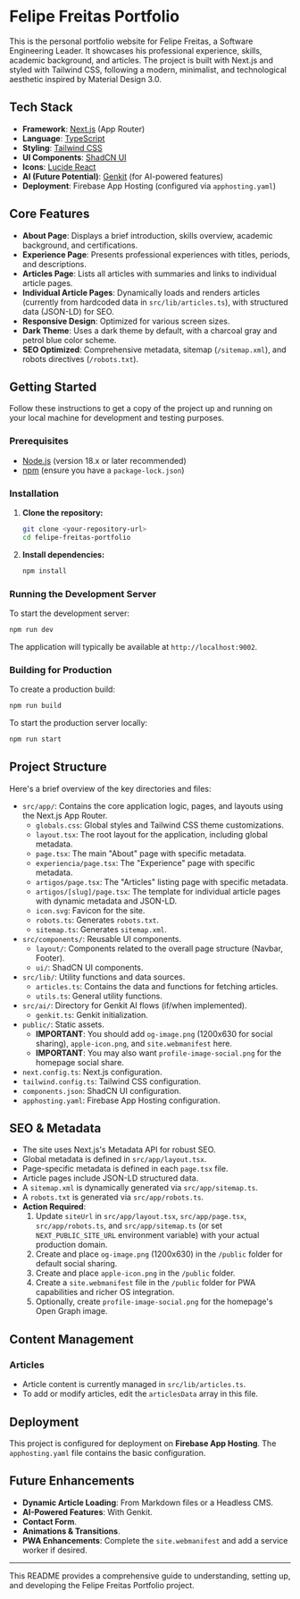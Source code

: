 
# Felipe Freitas Portfolio

This is the personal portfolio website for Felipe Freitas, a Software Engineering Leader. It showcases his professional experience, skills, academic background, and articles. The project is built with Next.js and styled with Tailwind CSS, following a modern, minimalist, and technological aesthetic inspired by Material Design 3.0.

## Tech Stack

-   **Framework**: [Next.js](https://nextjs.org/) (App Router)
-   **Language**: [TypeScript](https://www.typescriptlang.org/)
-   **Styling**: [Tailwind CSS](https://tailwindcss.com/)
-   **UI Components**: [ShadCN UI](https://ui.shadcn.com/)
-   **Icons**: [Lucide React](https://lucide.dev/)
-   **AI (Future Potential)**: [Genkit](https://firebase.google.com/docs/genkit) (for AI-powered features)
-   **Deployment**: Firebase App Hosting (configured via `apphosting.yaml`)

## Core Features

-   **About Page**: Displays a brief introduction, skills overview, academic background, and certifications.
-   **Experience Page**: Presents professional experiences with titles, periods, and descriptions.
-   **Articles Page**: Lists all articles with summaries and links to individual article pages.
-   **Individual Article Pages**: Dynamically loads and renders articles (currently from hardcoded data in `src/lib/articles.ts`), with structured data (JSON-LD) for SEO.
-   **Responsive Design**: Optimized for various screen sizes.
-   **Dark Theme**: Uses a dark theme by default, with a charcoal gray and petrol blue color scheme.
-   **SEO Optimized**: Comprehensive metadata, sitemap (`/sitemap.xml`), and robots directives (`/robots.txt`).

## Getting Started

Follow these instructions to get a copy of the project up and running on your local machine for development and testing purposes.

### Prerequisites

-   [Node.js](https://nodejs.org/) (version 18.x or later recommended)
-   [npm](https://www.npmjs.com/) (ensure you have a `package-lock.json`)

### Installation

1.  **Clone the repository:**
    ```bash
    git clone <your-repository-url>
    cd felipe-freitas-portfolio
    ```

2.  **Install dependencies:**
    ```bash
    npm install
    ```

### Running the Development Server

To start the development server:
```bash
npm run dev
```
The application will typically be available at `http://localhost:9002`.

### Building for Production

To create a production build:
```bash
npm run build
```

To start the production server locally:
```bash
npm run start
```

## Project Structure

Here's a brief overview of the key directories and files:

-   `src/app/`: Contains the core application logic, pages, and layouts using the Next.js App Router.
    -   `globals.css`: Global styles and Tailwind CSS theme customizations.
    -   `layout.tsx`: The root layout for the application, including global metadata.
    -   `page.tsx`: The main "About" page with specific metadata.
    -   `experiencia/page.tsx`: The "Experience" page with specific metadata.
    -   `artigos/page.tsx`: The "Articles" listing page with specific metadata.
    -   `artigos/[slug]/page.tsx`: The template for individual article pages with dynamic metadata and JSON-LD.
    -   `icon.svg`: Favicon for the site.
    -   `robots.ts`: Generates `robots.txt`.
    -   `sitemap.ts`: Generates `sitemap.xml`.
-   `src/components/`: Reusable UI components.
    -   `layout/`: Components related to the overall page structure (Navbar, Footer).
    -   `ui/`: ShadCN UI components.
-   `src/lib/`: Utility functions and data sources.
    -   `articles.ts`: Contains the data and functions for fetching articles.
    -   `utils.ts`: General utility functions.
-   `src/ai/`: Directory for Genkit AI flows (if/when implemented).
    -   `genkit.ts`: Genkit initialization.
-   `public/`: Static assets.
    -   **IMPORTANT**: You should add `og-image.png` (1200x630 for social sharing), `apple-icon.png`, and `site.webmanifest` here.
    -   **IMPORTANT**: You may also want `profile-image-social.png` for the homepage social share.
-   `next.config.ts`: Next.js configuration.
-   `tailwind.config.ts`: Tailwind CSS configuration.
-   `components.json`: ShadCN UI configuration.
-   `apphosting.yaml`: Firebase App Hosting configuration.

## SEO & Metadata

-   The site uses Next.js's Metadata API for robust SEO.
-   Global metadata is defined in `src/app/layout.tsx`.
-   Page-specific metadata is defined in each `page.tsx` file.
-   Article pages include JSON-LD structured data.
-   A `sitemap.xml` is dynamically generated via `src/app/sitemap.ts`.
-   A `robots.txt` is generated via `src/app/robots.ts`.
-   **Action Required**:
    1.  Update `siteUrl` in `src/app/layout.tsx`, `src/app/page.tsx`, `src/app/robots.ts`, and `src/app/sitemap.ts` (or set `NEXT_PUBLIC_SITE_URL` environment variable) with your actual production domain.
    2.  Create and place `og-image.png` (1200x630) in the `/public` folder for default social sharing.
    3.  Create and place `apple-icon.png` in the `/public` folder.
    4.  Create a `site.webmanifest` file in the `/public` folder for PWA capabilities and richer OS integration.
    5.  Optionally, create `profile-image-social.png` for the homepage's Open Graph image.

## Content Management

### Articles

-   Article content is currently managed in `src/lib/articles.ts`.
-   To add or modify articles, edit the `articlesData` array in this file.

## Deployment

This project is configured for deployment on **Firebase App Hosting**. The `apphosting.yaml` file contains the basic configuration.

## Future Enhancements

-   **Dynamic Article Loading**: From Markdown files or a Headless CMS.
-   **AI-Powered Features**: With Genkit.
-   **Contact Form**.
-   **Animations & Transitions**.
-   **PWA Enhancements**: Complete the `site.webmanifest` and add a service worker if desired.

---

This README provides a comprehensive guide to understanding, setting up, and developing the Felipe Freitas Portfolio project.
